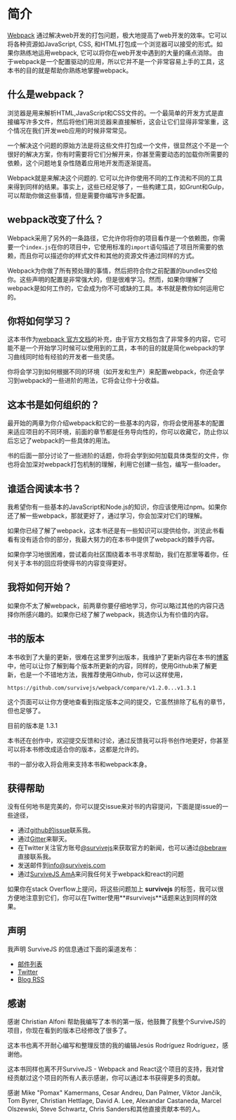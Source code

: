 # 简介

[Webpack](https://webpack.github.io/) 通过解决web开发的打包问题，极大地提高了web开发的效率。它可以将各种资源如JavaScript, CSS, 和HTML打包成一个浏览器可以接受的形式。如果你熟练地运用webpack, 它可以将你在web开发中遇到的大量的痛点消除。
由于webpack是一个配置驱动的应用，所以它并不是一个非常容易上手的工具，这本书的目的就是帮助你熟练地掌握webpack。

## 什么是webpack？

浏览器是用来解析HTML,JavaScript和CSS文件的。一个最简单的开发方式是直接编写许多文件，然后将他们用浏览器来直接解析，这会让它们显得非常笨重，这个情况在我们开发web应用的时候非常常见。

一个解决这个问题的原始方法是将这些文件打包成一个文件，很显然这个不是一个很好的解决方案，你有时需要将它们分解开来，你甚至需要动态的加载你所需要的依赖，这个问题地复杂性随着应用地开发而逐渐提高。

Webpack就是来解决这个问题的. 它可以允许你使用不同的工作流和不同的工具来得到同样的结果。事实上，这些已经足够了，一些构建工具，如Grunt和Gulp，可以帮助你做这些事情，但是需要你编写许多配置。

## webpack改变了什么？

Webpack采用了另外的一条路径，它允许你将你的项目看作是一个依赖图，你需要一个`index.js`在你的项目中，它使用标准的`import`语句描述了项目所需要的依赖，而且你可以描述你的样式文件和其他的资源文件通过同样的方式。

Webpack为你做了所有预处理的事情，然后把符合你之前配置的bundles交给你。这些声明的配置是非常强大的，但是很难学习。然而，如果你理解了webpack是如何工作的，它会成为你不可或缺的工具。本书就是教你如何运用它的。

## 你将如何学习？

这本书作为[webpack 官方文档](https://webpack.github.io/docs/)的补充，由于官方文档包含了非常多的内容，它可能不是一个开始学习时候可以使用到的工具，本书的目的就是简化webpack的学习曲线同时给有经验的开发者一些灵感。

你将会学习到如何根据不同的环境（如开发和生产）来配置webpack，你还会学习到webpack的一些进阶的用法，它将会让你十分收益。

## 这本书是如何组织的？

最开始的两章为你介绍webpack和它的一些基本的内容，你将会使用基本的配置来适应项目的不同环境，前面的章节都是任务导向性的，你可以收藏它，防止你以后忘记了webpack的一些具体的用法。

书的后面一部分讨论了一些进阶的话题，你将会学到如何加载具体类型的文件，你也将会加深对webpack打包机制的理解，利用它创建一些包，编写一些loader。

## 谁适合阅读本书？

我希望你有一些基本的JavaScript和Node.js的知识，你应该使用过npm。如果你还了解一些webpack，那就更好了，通过学习，你会加深对它们的理解。

如果你已经了解了webpack，这本书还是有一些知识可以提供给你，浏览此书看看有没有适合你的部分，我最大努力的在本书中提供了webpack的棘手内容。

如果你学习地很困难，尝试着向社区围绕着本书寻求帮助，我们在那里等着你，任何关于本书的回应将使得书的内容变得更好。

## 我将如何开始？

如果你不太了解webpack，前两章你要仔细地学习，你可以略过其他的内容只选择你所感兴趣的。如果你已经了解了webpack，挑选你认为有价值的内容。

## 书的版本

本书收到了大量的更新，很难在这里罗列出版本，我维护了更新内容在本书的[博客](http://survivejs.com/blog/)中，他可以让你了解到每个版本所更新的内容，同样的，使用Github来了解更新，也是一个不错地方法，我推荐使用Github，你可以这样使用，

```
https://github.com/survivejs/webpack/compare/v1.2.0...v1.3.1
```
这个页面可以让你方便地查看到指定版本之间的提交，它虽然排除了私有的章节，但也足够了。

目前的版本是 1.3.1

本书还在创作中，欢迎提交反馈和讨论，通过反馈我可以将书创作地更好，你甚至可以将本书修改成适合你的版本，这都是允许的。

书的一部分收入将会用来支持本书和webpack本身。

## 获得帮助

没有任何地书是完美的，你可以提交issue来对书的内容提问，下面是提issue的一些途径，

- 通过[github的issue](https://github.com/survivejs/webpack/issues)联系我。
- 通过[Gitter](https://gitter.im/survivejs/webpack)来聊天。
- 在Twitter关注官方账号[@survivejs](https://twitter.com/survivejs)来获取官方的新闻，也可以通过[@bebraw](https://twitter.com/bebraw)直接联系我。
- 发送邮件到[info@survivejs.com](info@survivejs.com)
- 通过[SurviveJS AmA](https://github.com/survivejs/ama/issues)来问我任何关于webpack和react的问题

如果你在stack Overflow上提问，将这些问题加上 **survivejs** 的标签，我可以很方便地注意到它们，你可以在Twitter使用**#survivejs**话题来达到同样的效果。 

## 声明

我声明 SurviveJS 的信息通过下面的渠道发布：

- [邮件列表](http://eepurl.com/bth1v5)
- [Twitter](https://twitter.com/survivejs)
- [Blog RSS](http://survivejs.com/atom.xml)

## 感谢

感谢 Christian Alfoni 帮助我编写了本书的第一版，他鼓舞了我整个SurviveJS的项目，你现在看到的版本已经修改了很多了。

这本书也离不开耐心编写和整理反馈的我的编辑Jesús Rodríguez Rodríguez，感谢他。

这本书同样也离不开SurviveJS - Webpack and React这个项目的支持，我对曾经贡献过这个项目的所有人表示感谢，你可以通过本书获得更多的贡献。

感谢 Mike "Pomax" Kamermans, Cesar Andreu, Dan Palmer, Viktor Jančík, Tom Byrer, Christian Hettlage, David A. Lee, Alexandar Castaneda, Marcel Olszewski, Steve Schwartz, Chris Sanders和其他直接贡献本书的人。
